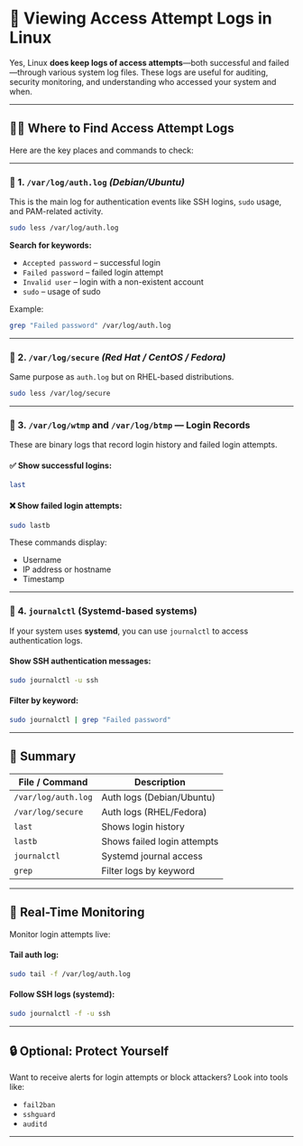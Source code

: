 # 🔐 Viewing Access Attempt Logs in Linux

Yes, Linux **does keep logs of access attempts**—both successful and failed—through various system log files. These logs are useful for auditing, security monitoring, and understanding who accessed your system and when.

---

## 🕵️‍♂️ Where to Find Access Attempt Logs

Here are the key places and commands to check:

---

### 📂 1. `/var/log/auth.log` *(Debian/Ubuntu)*

This is the main log for authentication events like SSH logins, `sudo` usage, and PAM-related activity.

```bash
sudo less /var/log/auth.log
````

**Search for keywords:**

* `Accepted password` – successful login
* `Failed password` – failed login attempt
* `Invalid user` – login with a non-existent account
* `sudo` – usage of sudo

Example:

```bash
grep "Failed password" /var/log/auth.log
```

---

### 📂 2. `/var/log/secure` *(Red Hat / CentOS / Fedora)*

Same purpose as `auth.log` but on RHEL-based distributions.

```bash
sudo less /var/log/secure
```

---

### 📂 3. `/var/log/wtmp` and `/var/log/btmp` — Login Records

These are binary logs that record login history and failed login attempts.

#### ✅ Show successful logins:

```bash
last
```

#### ❌ Show failed login attempts:

```bash
sudo lastb
```

These commands display:

* Username
* IP address or hostname
* Timestamp

---

### 📂 4. `journalctl` (Systemd-based systems)

If your system uses **systemd**, you can use `journalctl` to access authentication logs.

#### Show SSH authentication messages:

```bash
sudo journalctl -u ssh
```

#### Filter by keyword:

```bash
sudo journalctl | grep "Failed password"
```

---

## 📍 Summary

| File / Command      | Description                 |
| ------------------- | --------------------------- |
| `/var/log/auth.log` | Auth logs (Debian/Ubuntu)   |
| `/var/log/secure`   | Auth logs (RHEL/Fedora)     |
| `last`              | Shows login history         |
| `lastb`             | Shows failed login attempts |
| `journalctl`        | Systemd journal access      |
| `grep`              | Filter logs by keyword      |

---

## 🚨 Real-Time Monitoring

Monitor login attempts live:

#### Tail auth log:

```bash
sudo tail -f /var/log/auth.log
```

#### Follow SSH logs (systemd):

```bash
sudo journalctl -f -u ssh
```

---

## 🔒 Optional: Protect Yourself

Want to receive alerts for login attempts or block attackers?
Look into tools like:

* `fail2ban`
* `sshguard`
* `auditd`

---
